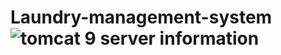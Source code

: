 # Laundry-management-system![tomcat 9 server information](https://github.com/IT21365232/Laundry-management-system/assets/99157288/27719d85-cd2d-490c-91d1-67f9b6d3a8ed)
